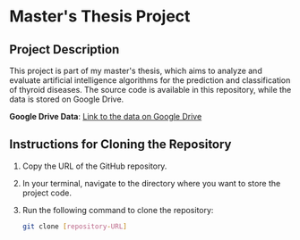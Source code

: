 # Master's Thesis Project

## Project Description

This project is part of my master's thesis, which aims to analyze and evaluate artificial intelligence algorithms for the prediction and classification of thyroid diseases. The source code is available in this repository, while the data is stored on Google Drive.

**Google Drive Data**: [Link to the data on Google Drive](https://drive.google.com/file/d/1MxXKyMMphx38xL3D0OrLy-6lDIXDDehV/view?usp=sharing)

## Instructions for Cloning the Repository

1. Copy the URL of the GitHub repository.
2. In your terminal, navigate to the directory where you want to store the project code.
3. Run the following command to clone the repository:

   ```bash
   git clone [repository-URL]
